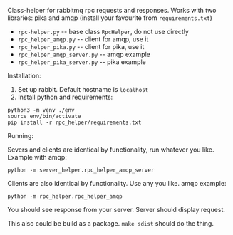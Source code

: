 Class-helper for rabbitmq rpc requests and responses. Works with two libraries: pika and amqp
(install your favourite from `requirements.txt`)

* `rpc-helper.py` -- base class `RpcHelper`, do not use directly
* `rpc_helper_amqp.py` -- client for amqp, use it
* `rpc_helper_pika.py` -- client for pika, use it
* `rpc_helper_amqp_server.py` -- amqp example
* `rpc_helper_pika_server.py` -- pika example

Installation:

1. Set up rabbit. Default hostname is `localhost`
2. Install python and requirements:
```shell
python3 -m venv ./env
source env/bin/activate
pip install -r rpc_helper/requirements.txt
```

Running:

Severs and clients are identical by functionality, run whatever you
like. Example with amqp:

```shell
python -m server_helper.rpc_helper_amqp_server
```

Clients are also identical by functionality. Use any you like. amqp example:

```shell
python -m rpc_helper.rpc_helper_amqp
```

You should see response from your server. Server should display request.

This also could be build as a package. `make sdist` should do the thing.
